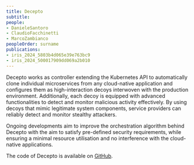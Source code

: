 ```yaml
---
title: Decepto
subtitle:
people: 
- DanieleSantoro
- ClaudioFacchinetti
- MarcoZambianco
peopleOrder: surname 
publications: 
- iris_2024_5803b4d065e39e763bc9
- iris_2024_500017909dd069a2b010
---
```


Decepto works as controller extending the Kubernetes API to automatically clone
individual microservices from any cloud-native application and configures them
as high-interaction decoys interwoven with the production environment.
Additionally, each decoy is equipped with advanced functionalities to detect
and monitor malicious activity effectively. By using decoys that mimic legitimate
system components, service providers can reliably detect and monitor stealthy attackers.

Ongoing developments aim to improve the orchestration algorithm behind Decepto with the aim to satisfy pre-defined security requirements, while ensuring a minimal resource utilisation and no interference with the cloud-native applications.

The code of Decepto is available on [GitHub](https://gitlab.fbk.eu/cyber-deception/decepto).